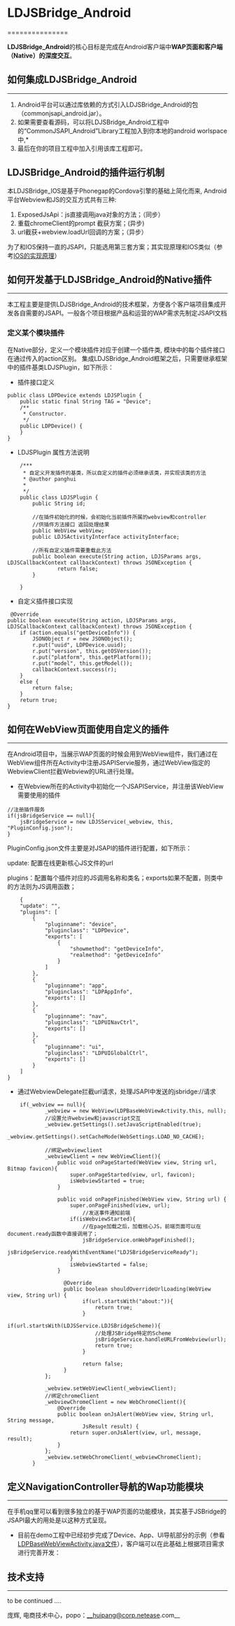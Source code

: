 # LDJSBridge_Android
===============

**LDJSBridge_Android**的核心目标是完成在Android客户端中**WAP页面和客户端（Native）的深度交互**。 


## 如何集成LDJSBridge_Android
-------------------

1. Android平台可以通过库依赖的方式引入LDJSBridge_Android的包（commonjsapi_android.jar）。
2. 如果需要查看源码，可以将LDJSBridge_Android工程中的“CommonJSAPI_Android”Library工程加入到你本地的android worlspace中,* 
3. 最后在你的项目工程中加入引用该库工程即可。




## LDJSBridge_Android的插件运行机制

本LDJSBridge_IOS是基于Phonegap的Cordova引擎的基础上简化而来, Android平台Webview和JS的交互方式共有三种:

1. ExposedJsApi：js直接调用java对象的方法；（同步）
2. 重载chromeClient的prompt 截获方案；(异步)
3. url截获+webview.loadUrl回调的方案；（异步）

为了和IOS保持一直的JSAPI，只能选用第三套方案；其实现原理和IOS类似（参考[IOS的实现原理](https://github.com/Lede-Inc/LDJSBridge_IOS/blob/master/README.md)）


## 如何开发基于LDJSBridge_Android的Native插件
-------------------------------------

本工程主要是提供LDJSBridge_Android的技术框架，方便各个客户端项目集成开发各自需要的JSAPI。一般各个项目根据产品和运营的WAP需求先制定JSAPI文档

### 定义某个模块插件

在Native部分，定义一个模块插件对应于创建一个插件类, 模块中的每个插件接口在通过传入的action区别。
集成LDJSBridge_Android框架之后，只需要继承框架中的插件基类LDJSPlugin，如下所示：


* 插件接口定义

```
public class LDPDevice extends LDJSPlugin {
	public static final String TAG = "Device";
	/**
 	 * Constructor.
 	 */
	public LDPDevice() {
	}
}
```


* LDJSPlugin 属性方法说明

```
	/***
	 * 自定义开发插件的基类，所以自定义的插件必须继承该类，并实现该类的方法
	 * @author panghui
	 *
	 */
	public class LDJSPlugin {
	  	public String id;
	  		
	  	//在插件初始化的时候，会初始化当前插件所属的webview和controller
		//供插件方法接口 返回处理结果
	    public WebView webView; 
		public LDJSActivityInterface activityInterface;
		
		//所有自定义插件需要重载此方法
		public boolean execute(String action, LDJSParams args, LDJSCallbackContext callbackContext) throws JSONException {
	      		return false;
	  	}
	  		
	}	
```

* 自定义插件接口实现

```
 @Override
public boolean execute(String action, LDJSParams args, LDJSCallbackContext callbackContext) throws JSONException {
   	if (action.equals("getDeviceInfo")) {
       	JSONObject r = new JSONObject();
       	r.put("uuid", LDPDevice.uuid);
       	r.put("version", this.getOSVersion());
       	r.put("platform", this.getPlatform());
       	r.put("model", this.getModel());
       	callbackContext.success(r);
   	}
   	else {
       	return false;
   	}
   	return true;
}
```

## 如何在WebView页面使用自定义的插件
---------------------------------

>
 在Android项目中，当展示WAP页面的时候会用到WebView组件，我们通过在WebView组件所在Activity中注册JSAPIServie服务，通过WebView指定的WebviewClient拦截Webview的URL进行处理。
 
 * 在Webview所在的Activity中初始化一个JSAPIService，并注册该WebView需要使用的插件

```
//注册插件服务
if(jsBridgeService == null){
	jsBridgeService = new LDJSService(_webview, this, "PluginConfig.json");
}
```

 PluginConfig.json文件主要是对JSAPI的插件进行配置，如下所示：
 
 update: 配置在线更新核心JS文件的url
 
 plugins：配置每个插件对应的JS调用名称和类名；exports如果不配置，则类中的方法则为JS调用函数；
 
```
	{
    "update": "",
    "plugins": [
        {
            "pluginname": "device",
            "pluginclass": "LDPDevice",
            "exports": [
                {
                    "showmethod": "getDeviceInfo",
                    "realmethod": "getDeviceInfo"
                }
            ]
        },
        {
            "pluginname": "app",
            "pluginclass": "LDPAppInfo",
            "exports": []
        },
        {
            "pluginname": "nav",
            "pluginclass": "LDPUINavCtrl",
            "exports": []
        },
        {
            "pluginname": "ui",
            "pluginclass": "LDPUIGlobalCtrl",
            "exports": []
        }
    ]
}
```
 
 * 通过WebviewDelegate拦截url请求，处理JSAPI中发送的jsbridge://请求
 
```
	if(_webview == null){
    		_webview = new WebView(LDPBaseWebViewActivity.this, null);
    		//设置允许webview和javascript交互
            _webview.getSettings().setJavaScriptEnabled(true);
            _webview.getSettings().setCacheMode(WebSettings.LOAD_NO_CACHE);

    		//绑定webviewclient
    		_webviewClient = new WebViewClient(){
    			public void onPageStarted(WebView view, String url, Bitmap favicon){
    				super.onPageStarted(view, url, favicon);
    				isWebviewStarted = true;
    			}

    			public void onPageFinished(WebView view, String url) {
    				super.onPageFinished(view, url);
    		        	//发送事件通知前端
    				if(isWebviewStarted){
    					//在page加载之后，加载核心JS，前端页面可以在document.ready函数中直接调用了；
        				jsBridgeService.onWebPageFinished();
    		        		jsBridgeService.readyWithEventName("LDJSBridgeServiceReady");
    				}
    				isWebviewStarted = false;
    			}

    			  @Override
    			  public boolean shouldOverrideUrlLoading(WebView view, String url) {
    				  	if(url.startsWith("about:")){
    				  		return true;
    				  	}
    					if(url.startsWith(LDJSService.LDJSBridgeScheme)){
    						//处理JSBridge特定的Scheme
							jsBridgeService.handleURLFromWebview(url);
    						return true;
    					}

    					return false;
    			  }
    		};

    		_webview.setWebViewClient(_webviewClient);
    		//绑定chromeClient
    		_webviewChromeClient = new WebChromeClient(){
    			@Override
    		    public boolean onJsAlert(WebView view, String url, String message,
    		            JsResult result) {
    		        return super.onJsAlert(view, url, message, result);
    			}
    		};
    		_webview.setWebChromeClient(_webviewChromeClient);
    	}

```

## 定义NavigationController导航的Wap功能模块
-------------------------------------------

在手机qq里可以看到很多独立的基于WAP页面的功能模块，其实基于JSBridge的JSAPI最大的用处是以这种方式呈现。

* 目前在demo工程中已经初步完成了Device、App、UI导航部分的示例（参看[LDPBaseWebViewActivity.java文件](CommonJSAPIDemo_Android/src/com/netease/demoApp/plugins/LDPBaseWebViewActivity.java)），客户端可以在此基础上根据项目需求进行完善开发：		

## 技术支持
-------------------


>
to be continued ....



庞辉, 电商技术中心，popo：__huipang@corp.netease.com__